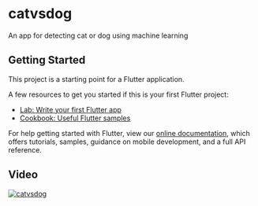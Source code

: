 # catvsdog

An app for detecting cat or dog using machine learning

## Getting Started

This project is a starting point for a Flutter application.

A few resources to get you started if this is your first Flutter project:

- [Lab: Write your first Flutter app](https://flutter.dev/docs/get-started/codelab)
- [Cookbook: Useful Flutter samples](https://flutter.dev/docs/cookbook)

For help getting started with Flutter, view our
[online documentation](https://flutter.dev/docs), which offers tutorials,
samples, guidance on mobile development, and a full API reference.

## Video

[![catvsdog](https://img.youtube.com/vi/TAGYblAY660/0.jpg)](https://www.youtube.com/watch?v=TAGYblAY660)
